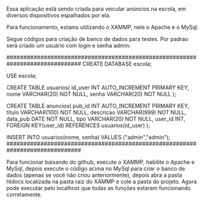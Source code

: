 Essa aplicação está sendo criada para veicular anúncios na escola, em diversos dispositivos espalhados por ela. 

Para funcionamento, estams utilizando o XAMMP, nele o Apache e o MySql.

Segue códigos para criação de banco de dados para testes. Por padrao será criado um usuário com login e senha admin:

##############################################################################
CREATE DATABASE escola;

USE escola;

CREATE TABLE usuarios(
	id_user INT AUTO_INCREMENT PRIMARY KEY,
    nome VARCHAR(20) NOT NULL,
    senha VARCHAR(20) NOT NULL
);

CREATE TABLE anuncios(
	pub_id INT AUTO_INCREMENT PRIMARY KEY,
    titulo VARCHAR(100) NOT NULL,
    descricao VARCHAR(999) NOT NULL,
	data_pub DATE NOT NULL,
    tipo VARCHAR(20) NOT NULL,
    user_id INT,
    FOREIGN KEY(user_id) REFERENCES usuarios(id_user)
);

INSERT INTO usuarios(nome, senha) VALUES ("admin","admin");
##############################################################################

Para funcionar baixando do github, execute o XAMMP, habilite o Apache e MySql, depois execute o código acima no MySql para criar o banco de dados (apenas se você não criou anteriormente), depois abra a pasta htdocs localizada na pasta raiz do XAMMP e cole a pasta do projeto. Agora pode executar pelo localhost que todas as funções estaram funcionando corretamente.